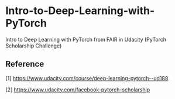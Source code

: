 # Intro-to-Deep-Learning-with-PyTorch
Intro to Deep Learning with PyTorch from FAIR in Udacity (PyTorch Scholarship Challenge)

## Reference <a name="reference"></a>
[1] https://www.udacity.com/course/deep-learning-pytorch--ud188.

[2] https://www.udacity.com/facebook-pytorch-scholarship
